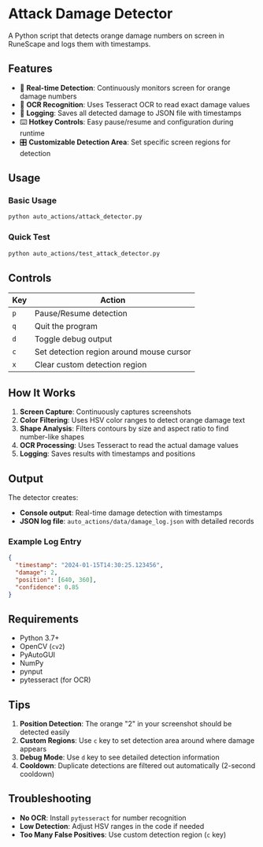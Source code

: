 # Attack Damage Detector

A Python script that detects orange damage numbers on screen in RuneScape and logs them with timestamps.

## Features

- 🎯 **Real-time Detection**: Continuously monitors screen for orange damage numbers
- 🔢 **OCR Recognition**: Uses Tesseract OCR to read exact damage values
- 📝 **Logging**: Saves all detected damage to JSON file with timestamps
- ⌨️ **Hotkey Controls**: Easy pause/resume and configuration during runtime
- 🎛️ **Customizable Detection Area**: Set specific screen regions for detection

## Usage

### Basic Usage

```bash
python auto_actions/attack_detector.py
```

### Quick Test

```bash
python auto_actions/test_attack_detector.py
```

## Controls

| Key | Action |
|-----|--------|
| `p` | Pause/Resume detection |
| `q` | Quit the program |
| `d` | Toggle debug output |
| `c` | Set detection region around mouse cursor |
| `x` | Clear custom detection region |

## How It Works

1. **Screen Capture**: Continuously captures screenshots
2. **Color Filtering**: Uses HSV color ranges to detect orange damage text
3. **Shape Analysis**: Filters contours by size and aspect ratio to find number-like shapes
4. **OCR Processing**: Uses Tesseract to read the actual damage values
5. **Logging**: Saves results with timestamps and positions

## Output

The detector creates:
- **Console output**: Real-time damage detection with timestamps
- **JSON log file**: `auto_actions/data/damage_log.json` with detailed records

### Example Log Entry
```json
{
  "timestamp": "2024-01-15T14:30:25.123456",
  "damage": 2,
  "position": [640, 360],
  "confidence": 0.85
}
```

## Requirements

- Python 3.7+
- OpenCV (`cv2`)
- PyAutoGUI
- NumPy
- pynput
- pytesseract (for OCR)

## Tips

1. **Position Detection**: The orange "2" in your screenshot should be detected easily
2. **Custom Regions**: Use `c` key to set detection area around where damage appears
3. **Debug Mode**: Use `d` key to see detailed detection information
4. **Cooldown**: Duplicate detections are filtered out automatically (2-second cooldown)

## Troubleshooting

- **No OCR**: Install `pytesseract` for number recognition
- **Low Detection**: Adjust HSV ranges in the code if needed
- **Too Many False Positives**: Use custom detection region (`c` key)

